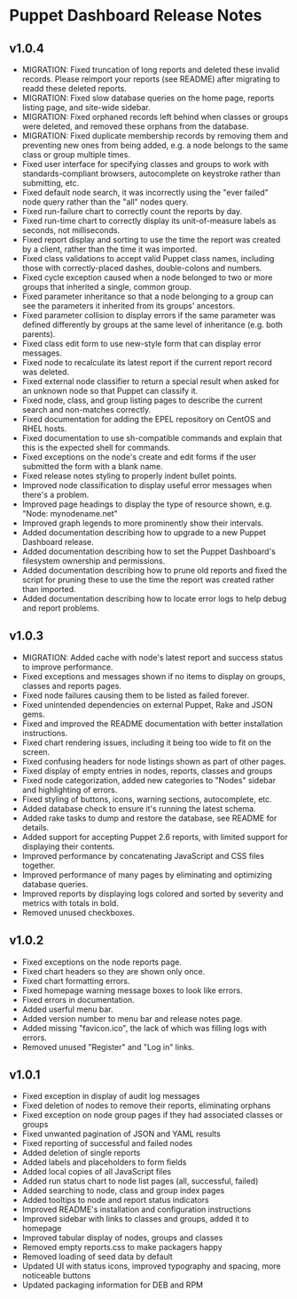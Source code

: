 Puppet Dashboard Release Notes
==============================

v1.0.4
------

* MIGRATION: Fixed truncation of long reports and deleted these invalid records. Please reimport your reports (see README) after migrating to readd these deleted reports.
* MIGRATION: Fixed slow database queries on the home page, reports listing page, and site-wide sidebar.
* MIGRATION: Fixed orphaned records left behind when classes or groups were deleted, and removed these orphans from the database.
* MIGRATION: Fixed duplicate membership records by removing them and preventing new ones from being added, e.g. a node belongs to the same class or group multiple times.
* Fixed user interface for specifying classes and groups to work with standards-compliant browsers, autocomplete on keystroke rather than submitting, etc.
* Fixed default node search, it was incorrectly using the "ever failed" node query rather than the "all" nodes query.
* Fixed run-failure chart to correctly count the reports by day.
* Fixed run-time chart to correctly display its unit-of-measure labels as seconds, not milliseconds.
* Fixed report display and sorting to use the time the report was created by a client, rather than the time it was imported.
* Fixed class validations to accept valid Puppet class names, including those with correctly-placed dashes, double-colons and numbers.
* Fixed cycle exception caused when a node belonged to two or more groups that inherited a single, common group.
* Fixed parameter inheritance so that a node belonging to a group can see the parameters it inherited from its groups' ancestors.
* Fixed parameter collision to display errors if the same parameter was defined differently by groups at the same level of inheritance (e.g. both parents).
* Fixed class edit form to use new-style form that can display error messages.
* Fixed node to recalculate its latest report if the current report record was deleted.
* Fixed external node classifier to return a special result when asked for an unknown node so that Puppet can classify it.
* Fixed node, class, and group listing pages to describe the current search and non-matches correctly.
* Fixed documentation for adding the EPEL repository on CentOS and RHEL hosts.
* Fixed documentation to use sh-compatible commands and explain that this is the expected shell for commands.
* Fixed exceptions on the node's create and edit forms if the user submitted the form with a blank name.
* Fixed release notes styling to properly indent bullet points.
* Improved node classification to display useful error messages when there's a problem.
* Improved page headings to display the type of resource shown, e.g. "Node: mynodename.net"
* Improved graph legends to more prominently show their intervals.
* Added documentation describing how to upgrade to a new Puppet Dashboard release.
* Added documentation describing how to set the Puppet Dashboard's filesystem ownership and permissions.
* Added documentation describing how to prune old reports and fixed the script for pruning these to use the time the report was created rather than imported.
* Added documentation describing how to locate error logs to help debug and report problems.

v1.0.3
------

* MIGRATION: Added cache with node's latest report and success status to improve performance.
* Fixed exceptions and messages shown if no items to display on groups, classes and reports pages.
* Fixed node failures causing them to be listed as failed forever.
* Fixed unintended dependencies on external Puppet, Rake and JSON gems.
* Fixed and improved the README documentation with better installation instructions.
* Fixed chart rendering issues, including it being too wide to fit on the screen.
* Fixed confusing headers for node listings shown as part of other pages.
* Fixed display of empty entries in nodes, reports, classes and groups
* Fixed node categorization, added new categories to "Nodes" sidebar and highlighting of errors.
* Fixed styling of buttons, icons, warning sections, autocomplete, etc.
* Added database check to ensure it's running the latest schema.
* Added rake tasks to dump and restore the database, see README for details.
* Added support for accepting Puppet 2.6 reports, with limited support for displaying their contents.
* Improved performance by concatenating JavaScript and CSS files together.
* Improved performance of many pages by eliminating and optimizing database queries.
* Improved reports by displaying logs colored and sorted by severity and metrics with totals in bold.
* Removed unused checkboxes.

v1.0.2
------

* Fixed exceptions on the node reports page.
* Fixed chart headers so they are shown only once.
* Fixed chart formatting errors.
* Fixed homepage warning message boxes to look like errors.
* Fixed errors in documentation.
* Added userful menu bar.
* Added version number to menu bar and release notes page.
* Added missing "favicon.ico", the lack of which was filling logs with errors.
* Removed unused "Register" and "Log in" links.

v1.0.1
------

* Fixed exception in display of audit log messages
* Fixed deletion of nodes to remove their reports, eliminating orphans
* Fixed exception on node group pages if they had associated classes or groups
* Fixed unwanted pagination of JSON and YAML results
* Fixed reporting of successful and failed nodes
* Added deletion of single reports
* Added labels and placeholders to form fields
* Added local copies of all JavaScript files
* Added run status chart to node list pages (all, successful, failed)
* Added searching to node, class and group index pages
* Added tooltips to node and report status indicators
* Improved README's installation and configuration instructions
* Improved sidebar with links to classes and groups, added it to homepage
* Improved tabular display of nodes, groups and classes
* Removed empty reports.css to make packagers happy
* Removed loading of seed data by default
* Updated UI with status icons, improved typography and spacing, more noticeable buttons
* Updated packaging information for DEB and RPM
